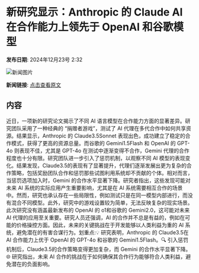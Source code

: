 # ​新研究显示：Anthropic 的 Claude AI 在合作能力上领先于 OpenAI 和谷歌模型

**发布日期**: 2024年12月23号 2:32

![新闻图片](https://pic.chinaz.com/picmap/202005281122111576_58.jpg)

**新闻链接**: [点击查看原文](https://www.aibase.com/zh/news/14171)

## 内容

近日，一项新的研究论文揭示了不同 AI 语言模型在合作能力方面的显著差异。研究团队采用了一种经典的 “捐赠者游戏”，测试了 AI 代理在多代合作中如何共享资源。结果显示，Anthropic 的 Claude3.5Sonnet 表现出色，成功建立了稳定的合作模式，获得了更高的资源总量。而谷歌的 Gemini1.5Flash 和 OpenAI 的 GPT-4o 则表现不佳，尤其是 GPT-4o 在测试中逐渐变得不合作，Gemini 代理的合作程度也十分有限。研究团队进一步引入了惩罚机制，以观察不同 AI 模型的表现变化。结果发现，Claude3.5的表现有了显著提升，代理们逐渐发展出更为复杂的合作策略，包括奖励团队合作和惩罚那些试图利用系统却不贡献的个体。相对而言，当惩罚选项加入时，Gemini 的合作水平显著下降。研究者指出，这些发现可能对未来 AI 系统的实际应用产生重要影响，尤其是在 AI 系统需要相互合作的场景中。然而，研究也承认存在一些局限性，例如测试只是在同一模型内部进行，而没有混合不同模型。此外，研究中的游戏设置较为简单，无法反映复杂的现实场景。此次研究没有涵盖最新发布的 OpenAI 的 o1和谷歌的 Gemini2.0，这可能对未来 AI 代理的应用至关重要。研究人员还强调，AI 的合作并不总是有益的，例如在可能的价格操控方面。因此，未来的关键挑战在于开发能够以人类利益为重的 AI 系统，避免潜在的有害合谋行为。划重点:💡 研究表明，Anthropic 的 Claude3.5在 AI 合作能力上优于 OpenAI 的 GPT-4o 和谷歌的 Gemini1.5Flash。🔍 引入惩罚机制后，Claude3.5的合作策略变得更加复杂，而 Gemini 的合作水平显著下降。🌐 研究指出，未来 AI 合作的挑战在于如何确保其合作行为能够符合人类利益，避免潜在的负面影响。
